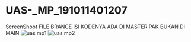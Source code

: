 # UAS-_MP_191011401207
ScreenShoot
FILE BRANCE ISI KODENYA ADA DI MASTER PAK BUKAN DI MAIN
![uas mp1](https://user-images.githubusercontent.com/106071914/177459280-9df9c3d3-df91-445d-b31e-5e0f4913eabb.png)
![uas mp2](https://user-images.githubusercontent.com/106071914/177459291-3d6a92fe-46b8-44e8-b9b3-6ebb944889b6.png)
